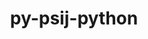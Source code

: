 ---
title: "py-psij-python"
layout: cache
categories: [package, develop]
meta: {"versions": ["0.1.0.post2"], "compilers": ["gcc@=11.4.0", "gcc@=9.4.0", "oneapi@=2024.2.1"], "oss": ["ubuntu20.04", "ubuntu22.04"], "platforms": ["linux"], "targets": ["neoverse_v1", "neoverse_v2", "ppc64le", "x86_64_v3"], "stacks": ["e4s", "e4s-neoverse-v2", "e4s-neoverse_v1", "e4s-oneapi", "e4s-power", "root"], "num_specs": 30, "num_specs_by_stack": {"root": 30, "e4s-power": 6, "e4s-neoverse_v1": 6, "e4s-neoverse-v2": 6, "e4s": 6, "e4s-oneapi": 6}}
spec_details: [{"hash": "m4wkvfzzlv6fcuzfyqpf6tgij4avcjmj", "compiler": "gcc@=9.4.0", "versions": ["0.1.0.post2"], "os": "ubuntu20.04", "platform": "linux", "target": "ppc64le", "variants": ["build_system=python_pip"], "stacks": ["root", "e4s-power"], "size": "-", "tarball": "https://binaries.spack.io/develop/build_cache/linux-ubuntu20.04-ppc64le/gcc-9.4.0/py-psij-python-0.1.0.post2/linux-ubuntu20.04-ppc64le-gcc-9.4.0-py-psij-python-0.1.0.post2-m4wkvfzzlv6fcuzfyqpf6tgij4avcjmj.spack"}, {"hash": "g2qldgn4czbnpcnahigtxiyqcwqjwrd5", "compiler": "gcc@=9.4.0", "versions": ["0.1.0.post2"], "os": "ubuntu20.04", "platform": "linux", "target": "ppc64le", "variants": ["build_system=python_pip"], "stacks": ["root", "e4s-power"], "size": "-", "tarball": "https://binaries.spack.io/develop/build_cache/linux-ubuntu20.04-ppc64le/gcc-9.4.0/py-psij-python-0.1.0.post2/linux-ubuntu20.04-ppc64le-gcc-9.4.0-py-psij-python-0.1.0.post2-g2qldgn4czbnpcnahigtxiyqcwqjwrd5.spack"}, {"hash": "ib42x6fysnrryvgd3yb4dqibury7wyvl", "compiler": "gcc@=9.4.0", "versions": ["0.1.0.post2"], "os": "ubuntu20.04", "platform": "linux", "target": "ppc64le", "variants": ["build_system=python_pip"], "stacks": ["root", "e4s-power"], "size": "-", "tarball": "https://binaries.spack.io/develop/build_cache/linux-ubuntu20.04-ppc64le/gcc-9.4.0/py-psij-python-0.1.0.post2/linux-ubuntu20.04-ppc64le-gcc-9.4.0-py-psij-python-0.1.0.post2-ib42x6fysnrryvgd3yb4dqibury7wyvl.spack"}, {"hash": "izn5wmwr6qhpjmgfx42krrq66t4zhfp7", "compiler": "gcc@=9.4.0", "versions": ["0.1.0.post2"], "os": "ubuntu20.04", "platform": "linux", "target": "ppc64le", "variants": ["build_system=python_pip"], "stacks": ["root", "e4s-power"], "size": "-", "tarball": "https://binaries.spack.io/develop/build_cache/linux-ubuntu20.04-ppc64le/gcc-9.4.0/py-psij-python-0.1.0.post2/linux-ubuntu20.04-ppc64le-gcc-9.4.0-py-psij-python-0.1.0.post2-izn5wmwr6qhpjmgfx42krrq66t4zhfp7.spack"}, {"hash": "ks6y4n4rapdlrvovy7miqgv5fvwiwaa4", "compiler": "gcc@=9.4.0", "versions": ["0.1.0.post2"], "os": "ubuntu20.04", "platform": "linux", "target": "ppc64le", "variants": ["build_system=python_pip"], "stacks": ["root", "e4s-power"], "size": "-", "tarball": "https://binaries.spack.io/develop/build_cache/linux-ubuntu20.04-ppc64le/gcc-9.4.0/py-psij-python-0.1.0.post2/linux-ubuntu20.04-ppc64le-gcc-9.4.0-py-psij-python-0.1.0.post2-ks6y4n4rapdlrvovy7miqgv5fvwiwaa4.spack"}, {"hash": "usqscwzsjhao7g2glfhhuxp6tujsfex2", "compiler": "gcc@=9.4.0", "versions": ["0.1.0.post2"], "os": "ubuntu20.04", "platform": "linux", "target": "ppc64le", "variants": ["build_system=python_pip"], "stacks": ["root", "e4s-power"], "size": "-", "tarball": "https://binaries.spack.io/develop/build_cache/linux-ubuntu20.04-ppc64le/gcc-9.4.0/py-psij-python-0.1.0.post2/linux-ubuntu20.04-ppc64le-gcc-9.4.0-py-psij-python-0.1.0.post2-usqscwzsjhao7g2glfhhuxp6tujsfex2.spack"}, {"hash": "j5g7oiqhnajot7g4tm7s2fi2gz25kv7p", "compiler": "gcc@=11.4.0", "versions": ["0.1.0.post2"], "os": "ubuntu22.04", "platform": "linux", "target": "neoverse_v1", "variants": ["build_system=python_pip"], "stacks": ["root", "e4s-neoverse_v1"], "size": "-", "tarball": "https://binaries.spack.io/develop/build_cache/linux-ubuntu22.04-neoverse_v1/gcc-11.4.0/py-psij-python-0.1.0.post2/linux-ubuntu22.04-neoverse_v1-gcc-11.4.0-py-psij-python-0.1.0.post2-j5g7oiqhnajot7g4tm7s2fi2gz25kv7p.spack"}, {"hash": "2uhvf77au7t6kstbovbrz3upjxgpurdi", "compiler": "gcc@=11.4.0", "versions": ["0.1.0.post2"], "os": "ubuntu22.04", "platform": "linux", "target": "neoverse_v1", "variants": ["build_system=python_pip"], "stacks": ["root", "e4s-neoverse_v1"], "size": "-", "tarball": "https://binaries.spack.io/develop/build_cache/linux-ubuntu22.04-neoverse_v1/gcc-11.4.0/py-psij-python-0.1.0.post2/linux-ubuntu22.04-neoverse_v1-gcc-11.4.0-py-psij-python-0.1.0.post2-2uhvf77au7t6kstbovbrz3upjxgpurdi.spack"}, {"hash": "fgshdwdlvd2fl6kbn5osxzzabw7e7zl2", "compiler": "gcc@=11.4.0", "versions": ["0.1.0.post2"], "os": "ubuntu22.04", "platform": "linux", "target": "neoverse_v1", "variants": ["build_system=python_pip"], "stacks": ["root", "e4s-neoverse_v1"], "size": "-", "tarball": "https://binaries.spack.io/develop/build_cache/linux-ubuntu22.04-neoverse_v1/gcc-11.4.0/py-psij-python-0.1.0.post2/linux-ubuntu22.04-neoverse_v1-gcc-11.4.0-py-psij-python-0.1.0.post2-fgshdwdlvd2fl6kbn5osxzzabw7e7zl2.spack"}, {"hash": "p56v7qla7gswbup65dho3bla3thxwrud", "compiler": "gcc@=11.4.0", "versions": ["0.1.0.post2"], "os": "ubuntu22.04", "platform": "linux", "target": "neoverse_v1", "variants": ["build_system=python_pip"], "stacks": ["root", "e4s-neoverse_v1"], "size": "-", "tarball": "https://binaries.spack.io/develop/build_cache/linux-ubuntu22.04-neoverse_v1/gcc-11.4.0/py-psij-python-0.1.0.post2/linux-ubuntu22.04-neoverse_v1-gcc-11.4.0-py-psij-python-0.1.0.post2-p56v7qla7gswbup65dho3bla3thxwrud.spack"}, {"hash": "lz7a5zyfswfkn2cekjlfpeyi75o4z57b", "compiler": "gcc@=11.4.0", "versions": ["0.1.0.post2"], "os": "ubuntu22.04", "platform": "linux", "target": "neoverse_v1", "variants": ["build_system=python_pip"], "stacks": ["root", "e4s-neoverse_v1"], "size": "-", "tarball": "https://binaries.spack.io/develop/build_cache/linux-ubuntu22.04-neoverse_v1/gcc-11.4.0/py-psij-python-0.1.0.post2/linux-ubuntu22.04-neoverse_v1-gcc-11.4.0-py-psij-python-0.1.0.post2-lz7a5zyfswfkn2cekjlfpeyi75o4z57b.spack"}, {"hash": "uijgj6fsgwwga3ggqvoldht5y7xc35a5", "compiler": "gcc@=11.4.0", "versions": ["0.1.0.post2"], "os": "ubuntu22.04", "platform": "linux", "target": "neoverse_v1", "variants": ["build_system=python_pip"], "stacks": ["root", "e4s-neoverse_v1"], "size": "-", "tarball": "https://binaries.spack.io/develop/build_cache/linux-ubuntu22.04-neoverse_v1/gcc-11.4.0/py-psij-python-0.1.0.post2/linux-ubuntu22.04-neoverse_v1-gcc-11.4.0-py-psij-python-0.1.0.post2-uijgj6fsgwwga3ggqvoldht5y7xc35a5.spack"}, {"hash": "6egh5e5mvb325v33jclds4lwvcez2mid", "compiler": "gcc@=11.4.0", "versions": ["0.1.0.post2"], "os": "ubuntu22.04", "platform": "linux", "target": "neoverse_v2", "variants": ["build_system=python_pip"], "stacks": ["root", "e4s-neoverse-v2"], "size": "-", "tarball": "https://binaries.spack.io/develop/build_cache/linux-ubuntu22.04-neoverse_v2/gcc-11.4.0/py-psij-python-0.1.0.post2/linux-ubuntu22.04-neoverse_v2-gcc-11.4.0-py-psij-python-0.1.0.post2-6egh5e5mvb325v33jclds4lwvcez2mid.spack"}, {"hash": "x3mvqpny3sgnt37vjkqf4x5fvw4bmobr", "compiler": "gcc@=11.4.0", "versions": ["0.1.0.post2"], "os": "ubuntu22.04", "platform": "linux", "target": "neoverse_v2", "variants": ["build_system=python_pip"], "stacks": ["root", "e4s-neoverse-v2"], "size": "-", "tarball": "https://binaries.spack.io/develop/build_cache/linux-ubuntu22.04-neoverse_v2/gcc-11.4.0/py-psij-python-0.1.0.post2/linux-ubuntu22.04-neoverse_v2-gcc-11.4.0-py-psij-python-0.1.0.post2-x3mvqpny3sgnt37vjkqf4x5fvw4bmobr.spack"}, {"hash": "zfn7ly2du3ehonxwlyvvhw544euybzp5", "compiler": "gcc@=11.4.0", "versions": ["0.1.0.post2"], "os": "ubuntu22.04", "platform": "linux", "target": "neoverse_v2", "variants": ["build_system=python_pip"], "stacks": ["root", "e4s-neoverse-v2"], "size": "-", "tarball": "https://binaries.spack.io/develop/build_cache/linux-ubuntu22.04-neoverse_v2/gcc-11.4.0/py-psij-python-0.1.0.post2/linux-ubuntu22.04-neoverse_v2-gcc-11.4.0-py-psij-python-0.1.0.post2-zfn7ly2du3ehonxwlyvvhw544euybzp5.spack"}, {"hash": "uf7xdro7uscp6toruw42pix3fg4b4iq6", "compiler": "gcc@=11.4.0", "versions": ["0.1.0.post2"], "os": "ubuntu22.04", "platform": "linux", "target": "neoverse_v2", "variants": ["build_system=python_pip"], "stacks": ["root", "e4s-neoverse-v2"], "size": "-", "tarball": "https://binaries.spack.io/develop/build_cache/linux-ubuntu22.04-neoverse_v2/gcc-11.4.0/py-psij-python-0.1.0.post2/linux-ubuntu22.04-neoverse_v2-gcc-11.4.0-py-psij-python-0.1.0.post2-uf7xdro7uscp6toruw42pix3fg4b4iq6.spack"}, {"hash": "xczbo6gyp6nsgh3d526v42gpolppjzmm", "compiler": "gcc@=11.4.0", "versions": ["0.1.0.post2"], "os": "ubuntu22.04", "platform": "linux", "target": "neoverse_v2", "variants": ["build_system=python_pip"], "stacks": ["root", "e4s-neoverse-v2"], "size": "-", "tarball": "https://binaries.spack.io/develop/build_cache/linux-ubuntu22.04-neoverse_v2/gcc-11.4.0/py-psij-python-0.1.0.post2/linux-ubuntu22.04-neoverse_v2-gcc-11.4.0-py-psij-python-0.1.0.post2-xczbo6gyp6nsgh3d526v42gpolppjzmm.spack"}, {"hash": "27p4czztookrbyo4s52c6wcpnymyan7h", "compiler": "gcc@=11.4.0", "versions": ["0.1.0.post2"], "os": "ubuntu22.04", "platform": "linux", "target": "neoverse_v2", "variants": ["build_system=python_pip"], "stacks": ["root", "e4s-neoverse-v2"], "size": "-", "tarball": "https://binaries.spack.io/develop/build_cache/linux-ubuntu22.04-neoverse_v2/gcc-11.4.0/py-psij-python-0.1.0.post2/linux-ubuntu22.04-neoverse_v2-gcc-11.4.0-py-psij-python-0.1.0.post2-27p4czztookrbyo4s52c6wcpnymyan7h.spack"}, {"hash": "jb72vilaptenmenxhxxztkgdynk2joms", "compiler": "gcc@=11.4.0", "versions": ["0.1.0.post2"], "os": "ubuntu22.04", "platform": "linux", "target": "x86_64_v3", "variants": ["build_system=python_pip"], "stacks": ["root", "e4s"], "size": "-", "tarball": "https://binaries.spack.io/develop/build_cache/linux-ubuntu22.04-x86_64_v3/gcc-11.4.0/py-psij-python-0.1.0.post2/linux-ubuntu22.04-x86_64_v3-gcc-11.4.0-py-psij-python-0.1.0.post2-jb72vilaptenmenxhxxztkgdynk2joms.spack"}, {"hash": "if2ehkj64xjq6uif7mckbjbhszlq7kuh", "compiler": "gcc@=11.4.0", "versions": ["0.1.0.post2"], "os": "ubuntu22.04", "platform": "linux", "target": "x86_64_v3", "variants": ["build_system=python_pip"], "stacks": ["root", "e4s"], "size": "-", "tarball": "https://binaries.spack.io/develop/build_cache/linux-ubuntu22.04-x86_64_v3/gcc-11.4.0/py-psij-python-0.1.0.post2/linux-ubuntu22.04-x86_64_v3-gcc-11.4.0-py-psij-python-0.1.0.post2-if2ehkj64xjq6uif7mckbjbhszlq7kuh.spack"}, {"hash": "fu2ddexp7ta5qbmcaainssfxqijv3mmr", "compiler": "gcc@=11.4.0", "versions": ["0.1.0.post2"], "os": "ubuntu22.04", "platform": "linux", "target": "x86_64_v3", "variants": ["build_system=python_pip"], "stacks": ["root", "e4s"], "size": "-", "tarball": "https://binaries.spack.io/develop/build_cache/linux-ubuntu22.04-x86_64_v3/gcc-11.4.0/py-psij-python-0.1.0.post2/linux-ubuntu22.04-x86_64_v3-gcc-11.4.0-py-psij-python-0.1.0.post2-fu2ddexp7ta5qbmcaainssfxqijv3mmr.spack"}, {"hash": "xbwebxnrzzr5bf7zoznl3fqswnv6sona", "compiler": "gcc@=11.4.0", "versions": ["0.1.0.post2"], "os": "ubuntu22.04", "platform": "linux", "target": "x86_64_v3", "variants": ["build_system=python_pip"], "stacks": ["root", "e4s"], "size": "-", "tarball": "https://binaries.spack.io/develop/build_cache/linux-ubuntu22.04-x86_64_v3/gcc-11.4.0/py-psij-python-0.1.0.post2/linux-ubuntu22.04-x86_64_v3-gcc-11.4.0-py-psij-python-0.1.0.post2-xbwebxnrzzr5bf7zoznl3fqswnv6sona.spack"}, {"hash": "ha2eh5xa735qzybrsbsujj2wn443pxkv", "compiler": "gcc@=11.4.0", "versions": ["0.1.0.post2"], "os": "ubuntu22.04", "platform": "linux", "target": "x86_64_v3", "variants": ["build_system=python_pip"], "stacks": ["root", "e4s"], "size": "-", "tarball": "https://binaries.spack.io/develop/build_cache/linux-ubuntu22.04-x86_64_v3/gcc-11.4.0/py-psij-python-0.1.0.post2/linux-ubuntu22.04-x86_64_v3-gcc-11.4.0-py-psij-python-0.1.0.post2-ha2eh5xa735qzybrsbsujj2wn443pxkv.spack"}, {"hash": "ra5zsu3idlde4tvmva4v4xm7aiyx3vo6", "compiler": "gcc@=11.4.0", "versions": ["0.1.0.post2"], "os": "ubuntu22.04", "platform": "linux", "target": "x86_64_v3", "variants": ["build_system=python_pip"], "stacks": ["root", "e4s"], "size": "-", "tarball": "https://binaries.spack.io/develop/build_cache/linux-ubuntu22.04-x86_64_v3/gcc-11.4.0/py-psij-python-0.1.0.post2/linux-ubuntu22.04-x86_64_v3-gcc-11.4.0-py-psij-python-0.1.0.post2-ra5zsu3idlde4tvmva4v4xm7aiyx3vo6.spack"}, {"hash": "3ktbreedpmcct4hmx4g4exu77ul4gzaj", "compiler": "oneapi@=2024.2.1", "versions": ["0.1.0.post2"], "os": "ubuntu22.04", "platform": "linux", "target": "x86_64_v3", "variants": ["build_system=python_pip"], "stacks": ["e4s-oneapi", "root"], "size": "-", "tarball": "https://binaries.spack.io/develop/build_cache/linux-ubuntu22.04-x86_64_v3/oneapi-2024.2.1/py-psij-python-0.1.0.post2/linux-ubuntu22.04-x86_64_v3-oneapi-2024.2.1-py-psij-python-0.1.0.post2-3ktbreedpmcct4hmx4g4exu77ul4gzaj.spack"}, {"hash": "w4dl67iytzdxkd25eonlxvtlsebtfezo", "compiler": "oneapi@=2024.2.1", "versions": ["0.1.0.post2"], "os": "ubuntu22.04", "platform": "linux", "target": "x86_64_v3", "variants": ["build_system=python_pip"], "stacks": ["e4s-oneapi", "root"], "size": "-", "tarball": "https://binaries.spack.io/develop/build_cache/linux-ubuntu22.04-x86_64_v3/oneapi-2024.2.1/py-psij-python-0.1.0.post2/linux-ubuntu22.04-x86_64_v3-oneapi-2024.2.1-py-psij-python-0.1.0.post2-w4dl67iytzdxkd25eonlxvtlsebtfezo.spack"}, {"hash": "zweef47ruykhz6dfdf6syzcqt4z4kvnd", "compiler": "oneapi@=2024.2.1", "versions": ["0.1.0.post2"], "os": "ubuntu22.04", "platform": "linux", "target": "x86_64_v3", "variants": ["build_system=python_pip"], "stacks": ["e4s-oneapi", "root"], "size": "-", "tarball": "https://binaries.spack.io/develop/build_cache/linux-ubuntu22.04-x86_64_v3/oneapi-2024.2.1/py-psij-python-0.1.0.post2/linux-ubuntu22.04-x86_64_v3-oneapi-2024.2.1-py-psij-python-0.1.0.post2-zweef47ruykhz6dfdf6syzcqt4z4kvnd.spack"}, {"hash": "bd3glf3sjlrjtytvp7rszp4tssd2mdww", "compiler": "oneapi@=2024.2.1", "versions": ["0.1.0.post2"], "os": "ubuntu22.04", "platform": "linux", "target": "x86_64_v3", "variants": ["build_system=python_pip"], "stacks": ["e4s-oneapi", "root"], "size": "-", "tarball": "https://binaries.spack.io/develop/build_cache/linux-ubuntu22.04-x86_64_v3/oneapi-2024.2.1/py-psij-python-0.1.0.post2/linux-ubuntu22.04-x86_64_v3-oneapi-2024.2.1-py-psij-python-0.1.0.post2-bd3glf3sjlrjtytvp7rszp4tssd2mdww.spack"}, {"hash": "ondccdyxnicsx4qh75i7vxffe53s55lt", "compiler": "oneapi@=2024.2.1", "versions": ["0.1.0.post2"], "os": "ubuntu22.04", "platform": "linux", "target": "x86_64_v3", "variants": ["build_system=python_pip"], "stacks": ["e4s-oneapi", "root"], "size": "-", "tarball": "https://binaries.spack.io/develop/build_cache/linux-ubuntu22.04-x86_64_v3/oneapi-2024.2.1/py-psij-python-0.1.0.post2/linux-ubuntu22.04-x86_64_v3-oneapi-2024.2.1-py-psij-python-0.1.0.post2-ondccdyxnicsx4qh75i7vxffe53s55lt.spack"}, {"hash": "z2g7at36vhx35mzbtjq2ppkyxrgnopnp", "compiler": "oneapi@=2024.2.1", "versions": ["0.1.0.post2"], "os": "ubuntu22.04", "platform": "linux", "target": "x86_64_v3", "variants": ["build_system=python_pip"], "stacks": ["e4s-oneapi", "root"], "size": "-", "tarball": "https://binaries.spack.io/develop/build_cache/linux-ubuntu22.04-x86_64_v3/oneapi-2024.2.1/py-psij-python-0.1.0.post2/linux-ubuntu22.04-x86_64_v3-oneapi-2024.2.1-py-psij-python-0.1.0.post2-z2g7at36vhx35mzbtjq2ppkyxrgnopnp.spack"}]
---